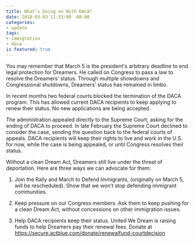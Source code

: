 ```yaml
---
title: What’s Going on With DACA?
date: 2018-03-03 11:53:00 -08:00
categories:
- update
tags:
- immigration
- daca
is featured: true
---
```


You may remember that March 5 is the president's arbitrary deadline to end legal protection for Dreamers. He called on Congress to pass a law to resolve the Dreamers’ status. Through multiple showdowns and Congressional shutdowns, Dreamers’ status has remained in limbo.

In recent months two federal courts blocked the termination of the DACA program. This has allowed current DACA recipients to keep applying to renew their status. No new applications are being accepted.

The administration appealed directly to the Supreme Court, asking for the ending of DACA to proceed. In late February the Supreme Court declined to consider the case, sending the question back to the federal courts of appeals. DACA recipients will keep their rights to live and work in the U.S. for now, while the case is being appealed, or until Congress resolves their status.  

Without a clean Dream Act, Dreamers still live under the threat of deportation. Here are three ways we can advocate for them:

1. Join the Rally and March to Defend Immigrants, (originally on March 5, will be rescheduled). Show that we won’t stop defending immigrant communities.

2. Keep pressure on our Congress members. Ask them to keep pushing for a clean Dream Act, without concessions on other immigration issues.

3. Help DACA recipients keep their status. United We Dream is raising funds to help Dreamers pay their renewal fees. Donate at https://secure.actblue.com/donate/renewalfund-courtdecision